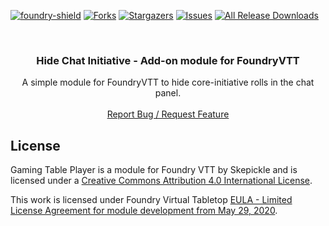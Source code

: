 [![foundry-shield]][foundry-url]
[![Forks][forks-shield]][forks-url]
[![Stargazers][stars-shield]][stars-url]
[![Issues][issues-shield]][issues-url]
[![All Release Downloads](https://img.shields.io/github/downloads/skepickle/foundryvtt-hide-chat-initiative/total.svg)]()

<br />
<p align="center">
  <h3 align="center">Hide Chat Initiative - Add-on module for FoundryVTT</h3>
  <p align="center">
    A simple module for FoundryVTT to hide core-initiative rolls in the chat panel.
    <br />
    <br />
    <a href="https://github.com/skepickle/foundryvtt-hide-chat-initiative/issues">Report Bug / Request Feature</a>
  </p>
</p>

## License

Gaming Table Player is a module for Foundry VTT by Skepickle and is licensed under a [Creative Commons Attribution 4.0 International License](http://creativecommons.org/licenses/by/4.0/).

This work is licensed under Foundry Virtual Tabletop [EULA - Limited License Agreement for module development from May 29, 2020](https://foundryvtt.com/article/license/).

[foundry-shield]: https://img.shields.io/badge/Foundry-v10-informational
[foundry-url]: https://foundryvtt.com/
[forks-shield]: https://img.shields.io/github/forks/skepickle/foundryvtt-hide-chat-initiative.svg?style=flat-square
[forks-url]: https://github.com/skepickle/foundryvtt-hide-chat-initiative/network/members
[stars-shield]: https://img.shields.io/github/stars/skepickle/foundryvtt-hide-chat-initiative.svg?style=flat-square
[stars-url]: https://github.com/skepickle/foundryvtt-hide-chat-initiative/stargazers
[issues-shield]: https://img.shields.io/github/issues/skepickle/foundryvtt-hide-chat-initiative.svg?style=flat-square
[issues-url]: https://github.com/skepickle/foundryvtt-hide-chat-initiative/issues
